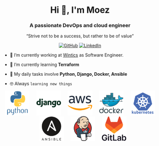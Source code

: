<h1 align="center">Hi 👋, I'm Moez</h1>
<h3 align="center">A passionate DevOps and cloud engineer</h3>
<p align="center"> “Strive not to be a success, but rather to be of value” </p>

<p align="center">
	<a href="https://github.com/moez-saidi"><img src="https://img.shields.io/badge/github-%23181717.svg?style=plastic&logo=github&logoColor=white" alt="GitHub"/></a>
	<a href="https://www.linkedin.com/in/moez-saidi/"><img src="https://img.shields.io/badge/linkedin-%230A66C2.svg?style=plastic&logo=linkedin&logoColor=white" alt="LinkedIn"/></a>

</p>


- 🔭 I’m currently working at [Wintics](https://wintics.com/) as Software Engineer.

- 🌱 I’m currently learning **Terraform**

- 🚀 My daily tasks involve **Python, Django, Docker, Ansible**

- :nerd_face: Always `learning new things`



<p align="center"> 
  <img src="https://github.com/devicons/devicon/blob/master/icons/python/python-original-wordmark.svg" width="80" height="80">
  	  &emsp;
  <img src="https://github.com/devicons/devicon/blob/master/icons/django/django-plain-wordmark.svg" width="80" height="80">
   	  &emsp; 
  <img src="https://github.com/devicons/devicon/blob/master/icons/amazonwebservices/amazonwebservices-original-wordmark.svg" width="80" height="80">
	  &emsp; 
  <img src="https://github.com/devicons/devicon/blob/master/icons/docker/docker-original-wordmark.svg" width="80" height="80">
	  &emsp; 
  <img src="https://github.com/devicons/devicon/blob/master/icons/kubernetes/kubernetes-plain-wordmark.svg" width="80" height="80">
	  &emsp; 
  <img src="https://github.com/devicons/devicon/blob/master/icons/ansible/ansible-original-wordmark.svg" width="80" height="80">
	  &emsp; 
  <img src="https://github.com/devicons/devicon/blob/master/icons/jenkins/jenkins-original.svg" width="80" height="80">
	  &emsp;
  <img src="https://github.com/devicons/devicon/blob/master/icons/gitlab/gitlab-original-wordmark.svg" width="80" height="80">
</p>	
	
